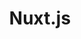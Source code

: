 ---
title: 'Nuxt.js'
type: 'framework'
url: 'https://nuxt.com/'
icon: 'skill-icons:nuxtjs-light'
---